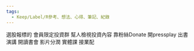```yaml
---
tags:
  - Keep/Label/R參考、想法、心得、筆記、紀錄
---
```


選股報標的
會員限定投資群
幫人檢視投資內容
靠粉絲Donate
開pressplay
出書
演講
開讀書會
影片分潤
實體課
接業配